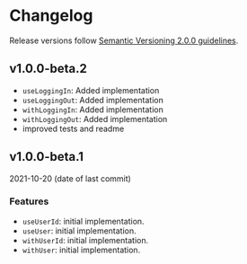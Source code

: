 # Changelog

Release versions follow [Semantic Versioning 2.0.0 guidelines](https://semver.org/).

## v1.0.0-beta.2

- `useLoggingIn`: Added implementation
- `useLoggingOut`: Added implementation
- `withLoggingIn`: Added implementation
- `withLoggingOut`: Added implementation
- improved tests and readme

## v1.0.0-beta.1

2021-10-20 (date of last commit)

### Features

- `useUserId`: initial implementation.
- `useUser`: initial implementation.
- `withUserId`: initial implementation.
- `withUser`: initial implementation.

